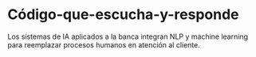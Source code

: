 # Código-que-escucha-y-responde
Los sistemas de IA aplicados a la banca integran NLP y machine learning para reemplazar procesos humanos en atención al cliente.
